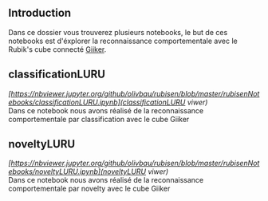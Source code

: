 ## Introduction

Dans ce dossier vous trouverez plusieurs notebooks, le but de ces notebooks est d'éxplorer la reconnaissance comportementale avec le Rubik's cube connecté [Giiker](http://giiker.cn/).

## classificationLURU

*[https://nbviewer.jupyter.org/github/olivbau/rubisen/blob/master/rubisenNotebooks/classificationLURU.ipynb](classificationLURU viwer)*<br>
Dans ce notebook nous avons réalisé de la reconnaissance comportementale par classification avec le cube Giiker

## noveltyLURU

*[https://nbviewer.jupyter.org/github/olivbau/rubisen/blob/master/rubisenNotebooks/noveltyLURU.ipynb](noveltyLURU viwer)*<br>
Dans ce notebook nous avons réalisé de la reconnaissance comportementale par novelty avec le cube Giiker